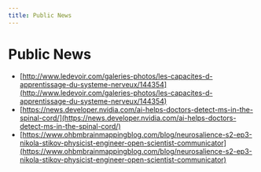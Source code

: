 ```yaml
---
title: Public News
---
```


# Public News

* [http://www.ledevoir.com/galeries-photos/les-capacites-d-apprentissage-du-systeme-nerveux/144354](http://www.ledevoir.com/galeries-photos/les-capacites-d-apprentissage-du-systeme-nerveux/144354)
* [https://news.developer.nvidia.com/ai-helps-doctors-detect-ms-in-the-spinal-cord/](https://news.developer.nvidia.com/ai-helps-doctors-detect-ms-in-the-spinal-cord/)
* [https://www.ohbmbrainmappingblog.com/blog/neurosalience-s2-ep3-nikola-stikov-physicist-engineer-open-scientist-communicator](https://www.ohbmbrainmappingblog.com/blog/neurosalience-s2-ep3-nikola-stikov-physicist-engineer-open-scientist-communicator)
